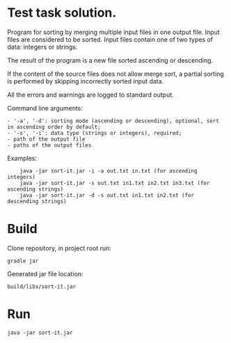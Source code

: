 # Test task solution.

Program for sorting by merging multiple input files in one output file. Input files are considered to be sorted. Input files contain one of two types of data: integers or strings.

The result of the program is a new file sorted ascending or descending.

If the content of the source files does not allow merge sort, a partial sorting is performed by skipping incorrectly sorted input data.

All the errors and warnings are logged to standard output.

Command line arguments:

    - '-a', '-d': sorting mode (ascending or descending), optional, sort in ascending order by default;
    - '-s', '-i': data type (strings or integers), required;
    - path of the output file
    - paths of the output files
  
Examples:

        java -jar sort-it.jar -i -a out.txt in.txt (for ascending integers)
        java -jar sort-it.jar -s out.txt in1.txt in2.txt in3.txt (for ascending strings)
        java -jar sort-it.jar -d -s out.txt in1.txt in2.txt (for descending strings)

# Build
Clone repository, in project root run:
    
    gradle jar
Generated jar file location: 
    
    build/libs/sort-it.jar

# Run
    java -jar sort-it.jar
